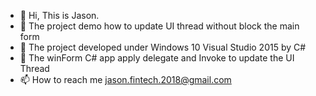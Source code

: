 - 👋 Hi, This is Jason. 
- 👀 The project demo how to update UI thread without block the main form
- 🌱 The project developed under Windows 10 Visual Studio 2015 by C# 
- 💞️ The winForm C# app apply delegate and Invoke to update the UI Thread
- 📫 How to reach me jason.fintech.2018@gmail.com

<!---
jason557/jason557 is a ✨ special ✨ repository because its `README.md` (this file) appears on your GitHub profile.
You can click the Preview link to take a look at your changes.
--->
